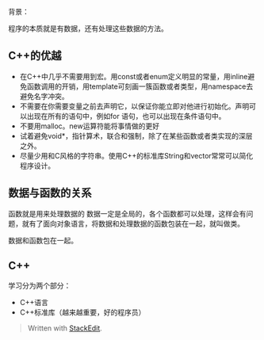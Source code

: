 背景：

程序的本质就是有数据，还有处理这些数据的方法。
## C++的优越
 - 在C++中几乎不需要用到宏。用const或者enum定义明显的常量，用inline避免函数调用的开销，用template可刻画一簇函数或者类型，用namespace去避免名字冲突。
 - 不需要在你需要变量之前去声明它，以保证你能立即对他进行初始化。声明可以出现在所有的语句中，例如for 语句，也可以出现在条件语句中。
 - 不要用malloc。new运算符能将事情做的更好
 - 试着避免void*，指针算术，联合和强制，除了在某些函数或者类实现的深层之外。
 - 尽量少用和C风格的字符串。使用C++的标准库String和vector常常可以简化程序设计。



## 数据与函数的关系
函数就是用来处理数据的
数据一定是全局的，各个函数都可以处理，这样会有问题，就有了面向对象语言，将数据和处理数据的函数包装在一起，就叫做类。

数据和函数包在一起。
## C++
学习分为两个部分：
- C++语言
- C++标准库（越来越重要，好的程序员）

> Written with [StackEdit](https://stackedit.io/).
<!--stackedit_data:
eyJoaXN0b3J5IjpbLTE5Njc4MjE1NjEsMTMxMTEzMTEyMiwxOT
Y2OTIzOTY3LDE1OTAxMTIyNDBdfQ==
-->